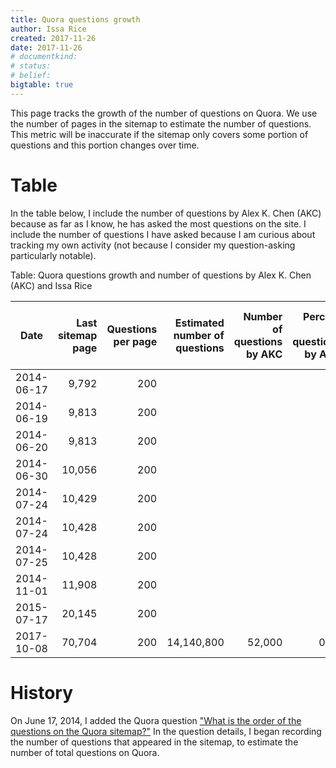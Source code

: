 ```yaml
---
title: Quora questions growth
author: Issa Rice
created: 2017-11-26
date: 2017-11-26
# documentkind:
# status:
# belief:
bigtable: true
---
```


This page tracks the growth of the number of questions on Quora. We use the number of pages in the sitemap to estimate the number of questions. This metric will be inaccurate if the sitemap only covers some portion of questions and this portion changes over time.

# Table

In the table below, I include the number of questions by Alex K. Chen (AKC) because as far as I know, he has asked the most questions on the site. I include the number of questions I have asked because I am curious about tracking my own activity (not because I consider my question-asking particularly notable).

Table: Quora questions growth and number of questions by Alex K. Chen (AKC) and Issa Rice

|Date|Last sitemap page|Questions per page|Estimated number of questions|Number of questions by AKC|Percent of questions by AKC|Number of questions by Issa Rice|
|-------|-----:|------:|-----:|------:|------:|------:|
|2014-06-17|9,792|200||||
|2014-06-19|9,813|200||||
|2014-06-20|9,813|200||||
|2014-06-30|10,056|200||||
|2014-07-24|10,429|200||||
|2014-07-24|10,428|200||||
|2014-07-25|10,428|200||||
|2014-11-01|11,908|200||||
|2015-07-17|20,145|200||||
|2017-10-08|70,704|200|14,140,800|52,000|0.37|3875|

# History

On June 17, 2014, I added the Quora question ["What is the order of the questions on the Quora sitemap?"](https://www.quora.com/What-is-the-order-of-the-questions-on-the-Quora-sitemap/log "“Change Log - What is the order of the questions on the Quora sitemap?”. Quora. Retrieved November 26, 2017.") In the question details, I began recording the number of questions that appeared in the sitemap, to estimate the number of total questions on Quora.
